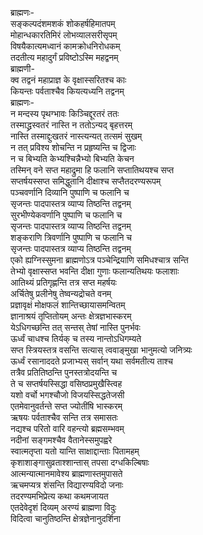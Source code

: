 ब्राह्मणः-  
सङ्कल्पदंशमशकं शोकहर्षहिमातपम्  
मोहान्धकारतिमिरं लोभव्यालसरीसृपम्  
विषयैकात्यमध्वानं कामक्रोधनिरोधकम्  
तदतीत्य महादुर्गं प्रविष्टोऽस्मि महद्वनम्  
ब्राह्मणी-  
क्व तद्वनं महाप्राज्ञ के वृक्षास्सरितश्च काः  
कियन्तः पर्वताश्चैव कियत्यध्यनि तद्वनम्  
ब्राह्मणः-  
न मन्दस्य पृथग्भावः किञ्चिद्दूरतरं ततः  
तस्माद्ध्रस्वतरं नास्ति न ततोऽन्यद् बृहत्तरम्  
नास्ति तस्माद्दुःखतरं नास्त्यन्यत् तत्समं सुखम्  
न तत् प्रविश्य शोचन्ति न प्रहृष्यन्ति च द्विजाः  
न च बिभ्यति केभ्यश्चिन्नैभ्यो बिभ्यति केचन  
तस्मिन् वने सप्त महाद्रुमा हि फलानि सप्तातिथयश्च सप्त  
सप्तर्षयस्सप्त समिद्धुतानि दीक्षाश्च सप्तैतदरण्यरूपम्  
पञ्चवर्णानि दिव्यानि पुष्पाणि च फलानि च  
सृजन्तः पादपास्तत्र व्याप्य तिष्ठन्ति तद्वनम्  
सुरभीण्येकवर्णानि पुष्पाणि च फलानि च  
सृजन्तः पादपास्तत्र व्याप्य तिष्ठन्ति तद्वनम्  
शङ्कराणि त्रिवर्णानि पुष्पाणि च फलानि च  
सृजन्तः पादपास्तत्र व्याप्य तिष्ठन्ति तद्वनम्  
एको ह्यग्निस्सुमना ब्राह्मणोऽत्र पञ्चेन्द्रियाणि समिधश्चात्र सन्ति  
तेभ्यो वृक्षास्सप्त भवन्ति दीक्षा गुणाः फलान्यतिथयः फलाशाः  
आतिथ्यं प्रतिगृह्णन्ति तत्र सप्त महर्षयः  
अर्चितेषु प्रलीनेषु तेष्वन्यद्रोचते वनम्  
प्रज्ञावृक्षं मोक्षफलं शान्तिच्छायासमन्वितम्  
ज्ञानाश्रयं तृप्तितोयम् अन्तः क्षेत्रज्ञभास्करम्  
येऽधिगच्छन्ति तत् सन्तस् तेषां नास्ति पुनर्भवः  
ऊर्ध्वं चाधश्च तिर्यक् च तस्य नान्तोऽधिगम्यते  
सप्त स्त्रियस्तत्र वसन्ति सत्यास् त्ववाङ्मुखा भानुमत्यो जनित्र्यः  
ऊर्ध्वं रसानाददते प्रजाभ्यस् सर्वान् यथा सर्वमतीत्य ताश्च  
तत्रैव प्रतितिष्ठन्ति पुनस्तत्रोदयन्ति च  
ते च सप्तर्षयस्सिद्धा वसिष्ठप्रमुखैस्त्विह  
यशो वर्चो भगश्चौजो विजयस्सिद्धतेजसी  
एतमेवानुवर्तन्ते सप्त ज्योतींषि भास्करम्  
ऋषयः पर्वताश्चैव सन्ति तत्र समासतः  
नद्यश्च परितो वारि वहन्त्यो ब्रह्मसम्भवम्  
नदीनां सङ्गमश्चैव वैतानेस्समुपह्वरे  
स्वात्मतृप्ता यतो यान्ति साक्षाद्दान्ताः पितामहम्  
कृशाशाङ्गासुव्रताश्शान्तास् तपसा दग्धकिल्बिषाः  
आत्मन्यात्मानमावेश्य ब्राह्मणास्तमुपासते  
ऋचमप्यत्र शंसन्ति विद्यारण्यविदो जनाः  
तदरण्यमभिप्रेत्य कथा कथमजायत  
एतदेवेदृशं दिव्यम् अरण्यं ब्राह्मणा विदुः  
विदित्वा चानुतिष्ठन्ति क्षेत्रज्ञेनानुदर्शिना  
